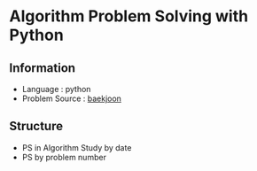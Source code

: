 # Algorithm Problem Solving with Python

## Information
  - Language : python
  - Problem Source : [baekjoon](https://www.acmicpc.net)

## Structure
  - PS in Algorithm Study by date
  - PS by problem number